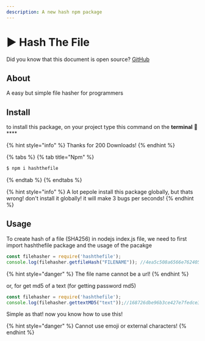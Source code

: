 ```yaml
---
description: A new hash npm package
---
```


# ▶ Hash The File

Did you know that this document is open source? [GitHub](https://github.com/Ghalbeyou/ghalbeyou-docs)

## About

&#x20;A easy but simple file hasher for programmers

## Install

to install this package, on your project type this command on the **terminal** :tada:****

{% hint style="info" %}
Thanks for 200 Downloads!
{% endhint %}

{% tabs %}
{% tab title="Npm" %}
```bash
$ npm i hashthefile
```
{% endtab %}
{% endtabs %}

{% hint style="info" %}
A lot pepole install this package globally, but thats wrong! don't install it globally! it will make 3 bugs per seconds!
{% endhint %}

## Usage

To create hash of a file (SHA256) in nodejs index.js file, we need to first import hashthefile package and the usage of the pacakge

```javascript
const filehasher = require('hashthefile');
console.log(filehasher.getfileHash("FILENAME")); //4ea5c508a6566e76240543f8feb06fd457777be39549c4016436afda65d2330e
```

{% hint style="danger" %}
The file name cannot be a url!
{% endhint %}

or, for get md5 of a text (for getting password md5)

```javascript
const filehasher = require('hashthefile');
console.log(filehasher.gettextMD5("text"));//168726dbe96b3ce427e7fedce31bb0bc
```

Simple as that! now you know how to use this!

{% hint style="danger" %}
Cannot use emoji or external characters!
{% endhint %}
